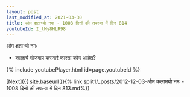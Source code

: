 ```yaml
---
layout: post
last_modified_at: 2021-03-30
title: ओम क्षताभ्यो नमः - 1008 दिनों की तपस्या में दिन 814
youtubeId: I_lMy8HLR98
---
```

 
 
 ओम क्षताभ्यो नमः  
 
 -  काळाचे मोजमाप करणारे काश्ता कोण आहेत? 
 
  
 
  
 
 
 
 
 
 


{% include youtubePlayer.html id=page.youtubeId %}
 
[Next]({{ site.baseurl }}{% link  split1/_posts/2012-12-03-ओम कलाभयो नमः - 1008 दिनों की तपस्या में दिन 813.md%})
 

